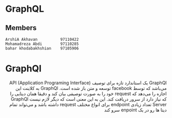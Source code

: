 # GraphQL

## Members
    ArshiA Akhavan          97110422
    Mohamadreza Abdi        97110285
    bahar khodabakhshian    97105906


# GraphQl
<p dir="rtl" style="position:right;">
GraphQl یک استاندارد تازه برای توصیف API (Application Programing Interface) می‌باشد که توسط facebook  توسعه و متن باز شده است.
GraphQl به کلاینت این اجازه را می‌دهد که request خود را به صورت توصیفی بیان کند و دقیقا همان دیتایی را که نیاز دارد از سرور دریافت کند. این به این معنی است که دیگر لازم نیست GraphQl Server تعداد زیادی endpoint برای انواع مختلف request داشته باشد و می‌تواند تمام دیتا ها رو در یک enpoint سرو کند
</p>
